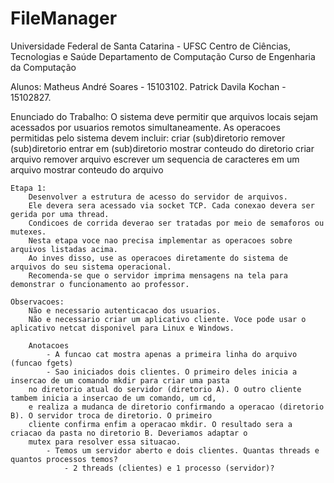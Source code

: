 # FileManager

Universidade Federal de Santa Catarina - UFSC
Centro de Ciências, Tecnologias e Saúde
Departamento de Computação
Curso de Engenharia da Computação

Alunos: Matheus André Soares - 15103102.
        Patrick Davila Kochan - 15102827.

Enunciado do Trabalho:
    O sistema deve permitir que arquivos locais sejam acessados por usuarios remotos simultaneamente.
    As operacoes permitidas pelo sistema devem incluir:
    criar (sub)diretorio
    remover (sub)diretorio
    entrar em (sub)diretorio
    mostrar conteudo do diretorio
    criar arquivo
    remover arquivo
    escrever um sequencia de caracteres em um arquivo
    mostrar conteudo do arquivo

    Etapa 1:
        Desenvolver a estrutura de acesso do servidor de arquivos.
        Ele devera sera acessado via socket TCP. Cada conexao devera ser gerida por uma thread.
        Condicoes de corrida deverao ser tratadas por meio de semaforos ou mutexes.
        Nesta etapa voce nao precisa implementar as operacoes sobre arquivos listadas acima.
        Ao inves disso, use as operacoes diretamente do sistema de arquivos do seu sistema operacional.
        Recomenda-se que o servidor imprima mensagens na tela para demonstrar o funcionamento ao professor.

    Observacoes:
        Não e necessario autenticacao dos usuarios.
        Não e necessario criar um aplicativo cliente. Voce pode usar o aplicativo netcat disponivel para Linux e Windows.
     
        Anotacoes
            - A funcao cat mostra apenas a primeira linha do arquivo (funcao fgets)
            - Sao iniciados dois clientes. O primeiro deles inicia a insercao de um comando mkdir para criar uma pasta
        no diretorio atual do servidor (diretorio A). O outro cliente tambem inicia a insercao de um comando, um cd,
        e realiza a mudanca de diretorio confirmando a operacao (diretorio B). O servidor troca de diretorio. O primeiro 
        cliente confirma enfim a operacao mkdir. O resultado sera a criacao da pasta no diretorio B. Deveriamos adaptar o 
        mutex para resolver essa situacao.
            - Temos um servidor aberto e dois clientes. Quantas threads e quantos processos temos?
                - 2 threads (clientes) e 1 processo (servidor)?

